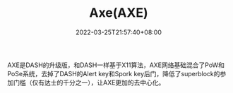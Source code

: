 ﻿---
weight: 
title: "Axe(AXE)"
description: "AXE是DASH的升级版，和DASH一样基于X11算法，AXE网络基础混合了PoW和PoSe系统，去掉了DASH的Alert key和Spork key后门，降低了superblock的参加门槛（仅有达士的千分之一），让AXE..."
date: 2022-03-25T21:57:40+08:00
lastmod: 2022-03-25T16:45:40+08:00
draft: false
authors: ["Metabd"]
featuredImage: "axeaxe.webp"
link: ""
tags: ["数字代币","Axe(AXE)"]
categories: ["navigation"]
navigation: ["数字代币"]
lightgallery: true
toc: true
pinned: false
recommend: false
recommend1: false
---
AXE是DASH的升级版，和DASH一样基于X11算法，AXE网络基础混合了PoW和PoSe系统，去掉了DASH的Alert key和Spork key后门，降低了superblock的参加门槛（仅有达士的千分之一），让AXE更加的去中心化。
